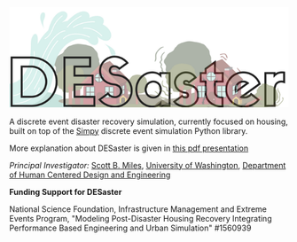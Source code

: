 ![DESaster object diagram](desaster_logo.png "Object diagram of DESaster")

A discrete event disaster recovery simulation, currently focused on housing, built on top of the [Simpy](https://simpy.readthedocs.io/en/latest/) discrete event simulation Python library. 

More explanation about DESaster is given in [this pdf presentation](https://github.com/milessb/DESaster/blob/master/AboutDESaster10312017.pdf)

*Principal Investigator:* [Scott B. Miles](https://www.hcde.washington.edu/miles), [University of Washington](http://www.washington.edu), [Department of Human Centered Design and Engineering](https://www.hcde.washington.edu)

**Funding Support for DESaster**

National Science Foundation, Infrastructure Management and Extreme Events Program, "Modeling Post-Disaster Housing Recovery Integrating Performance Based Engineering and Urban Simulation" #1560939
